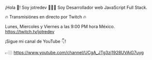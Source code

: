 ¡Hola 👋! Soy jotredev 👨🏻‍💻
Soy Desarrollador web JavaScript Full Stack.

🔥 Transmisiónes en directo por Twitch 🔥

Lunes, Miercoles y Viernes a las 9:00 PM hora México.
https://twitch.tv/jotredev

¡Sigue mi canal de YouTube 👇!

👉🏼 https://www.youtube.com/channel/UCgA_JTg3zj1928UVAiG7uyg
